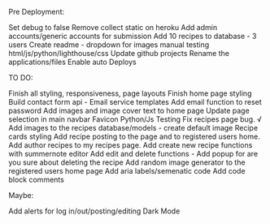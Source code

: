 Pre Deployment:

Set debug to false
Remove collect static on heroku
Add admin accounts/generic accounts for submission
Add 10 recipes to database - 3 users 
Create readme - dropdown for images
manual testing html/js/python/lighthouse/css
Update github projects 
Rename the applications/files
Enable auto Deploys 

TO DO:

Finish all styling, responsiveness, page layouts
Finish home page styling
Build contact form api - Email service templates
Add email function to reset password
Add images and image cover text to home page 
Update page selection in main navbar
Favicon
Python/Js Testing
Fix recipes page bug. √
Add images to the recipes database/models - create default image 
Recipe cards styling
Add recipe posting to the page and to registered users home. 
Add author recipes to my recipes page.
Add create new recipe functions with summernote editor 
Add edit and delete functions - Add popup for are you sure about deleting the recipe
Add random image generator to the registered users home page
Add aria labels/semenatic code
Add code block comments

Maybe:
 
Add alerts for log in/out/posting/editing
Dark Mode
